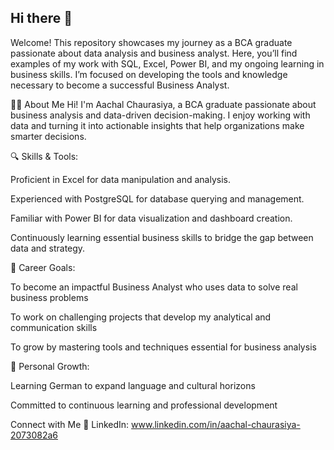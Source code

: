 ## Hi there 👋

Welcome!
This repository showcases my journey as a BCA graduate passionate about data analysis and business analyst. Here, you’ll find examples of my work with SQL, Excel, Power BI, and my ongoing learning in business skills. I’m focused on developing the tools and knowledge necessary to become a successful Business Analyst.

👩‍💻 About Me
Hi! I'm Aachal Chaurasiya, a BCA graduate passionate about business analysis and data-driven decision-making. I enjoy working with data and turning it into actionable insights that help organizations make smarter decisions.

🔍 Skills & Tools:

Proficient in Excel for data manipulation and analysis.

Experienced with PostgreSQL for database querying and management.

Familiar with Power BI for data visualization and dashboard creation.

Continuously learning essential business skills to bridge the gap between data and strategy.

🎯 Career Goals:

To become an impactful Business Analyst who uses data to solve real business problems

To work on challenging projects that develop my analytical and communication skills

To grow by mastering tools and techniques essential for business analysis

🌱 Personal Growth:

Learning German to expand language and cultural horizons

Committed to continuous learning and professional development

Connect with Me 🔗 LinkedIn: www.linkedin.com/in/aachal-chaurasiya-2073082a6



